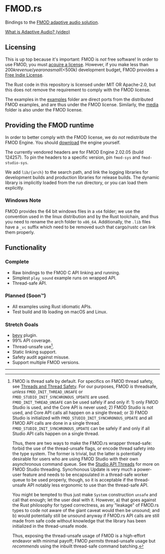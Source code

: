# FMOD.rs

Bindings to the [FMOD adaptive audio solution](https://fmod.com/).

[What is Adaptive Audio? (video)](https://youtu.be/p-FLWabby4Y)

## Licensing

This is up top because it's important: FMOD is _not_ free software! In order to
use FMOD, you must [acquire a license](https://www.fmod.com/sales). However, if
you make less than $200k revenue/year on a small (<$500k) development budget,
FMOD provides a [Free Indie License](https://www.fmod.com/sales#indie-note).

The Rust code in this repository is licensed under MIT OR Apache-2.0, but this
does not remove the requirement to comply with the FMOD license.

The examples in the [examples](examples) folder are direct ports from the
distributed FMOD examples, and are thus under the FMOD license. Similarly,
the [media](media) folder is also under the FMOD license.

## Providing the FMOD runtime

In order to better comply with the FMOD license, we do _not_ redistribute the
FMOD Engine. You should [download](https://www.fmod.com/download#fmodengine)
the engine yourself.

The currently vendored headers are for FMOD Engine 2.02.05 (build 124257). To
pin the headers to a specific version, pin `fmod-sys` and `fmod-studio-sys`.

We add `lib/{arch}` to the search path, and link the logging libraries for
development builds and production libraries for release builds. The dynamic
library is implicitly loaded from the run directory, or you can load them
explicitly.

### Windows Note

FMOD provides the 64 bit windows files in a `x64` folder; we use the convention
used in the linux distribution and by the Rust toolchain, and thus you need to
rename the arch folder to `x86_64`. Additionally, the `.lib` files have a `_vc`
suffix which need to be removed such that cargo/rustc can link them properly.

## Functionality

### Complete

- Raw bindings to the FMOD C API linking and running.
- Simplest `play_sound` example runs on wrapped API.
- Thread-safe API.

### Planned (Soon™)

- All examples using Rust idiomatic APIs.
- Test build and lib loading on macOS and Linux.

### Stretch Goals

- [bevy](https://bevyengine.org/) plugin.
- 99% API coverage.
- Thread-unsafe use[^1].
- Static linking support.
- Safety audit against misuse.
- Support multiple FMOD versions.

-----

[^1]: FMOD is thread safe by default. For specifics on FMOD thread safety, see
[Threads and Thread Safety]. For our purposes, FMOD _is_ threadsafe, _unless_
`FMOD_INIT_THREAD_UNSAFE` or `FMOD_STUDIO_INIT_SYNCHRONOUS_UPDATE` are used.
`FMOD_INIT_THREAD_UNSAFE` can be used safely if and only if: 1) only FMOD Studio
is used, and the Core API is never used; 2) FMOD Studio is not used, and Core
API calls all happen on a single thread; or 3) FMOD Studio is initialized with
`FMOD_STUDIO_INIT_SYNCHRONOUS_UPDATE` and all FMOD API calls are done in a
single thread. `FMOD_STUDIO_INIT_SYNCHRONOUS_UPDATE` can be safely if and only
if all Studio API calls happen on a single thread.<p>Thus, there are two ways to
make the FMOD.rs wrapper thread-safe: forbid the use of the thread-unsafe flags,
or encode thread safety into the type system. The former is trivial, but the
latter is potentially desirable for users who are using FMOD Studio with their
own asynchronous command queue. See the [Studio API Threads] for more on FMOD
Studio threading. Syncrhonous Update is very much a power-user feature and needs
to be encapsulated in a thread-safe worker queue to be used properly, though, so
it is acceptable if the thread-unsafe API notably less ergonomic to use than the
thread-safe API.<p>You might be tempted to thus just make `System` construction
`unsafe` and call that enough; let the user deal with it. However, a) that goes
against the Rust philosophy for typed correctness, as any "leakage" of FMOD.rs
types to code not aware of the giant caveat would then be unsound; and b) would
potentially still be unsound anyway if FMOD.rs API calls are still made from
safe code without knowledge that the library has been initialized in the
thread-unsafe mode.<p>Thus, exposing the thread-unsafe usage of FMOD is a
high-effort endeavor with minimal payoff; FMOD _permits_ thread-unsafe usage but
_recommends_ using the inbuilt thread-safe command batching.

[Studio API Threads]: https://fmod.com/resources/documentation-api?version=2.02&page=white-papers-studio-threads.html
[Threads and Thread Safety]: https://fmod.com/resources/documentation-api?version=2.02&page=white-papers-threads.html
